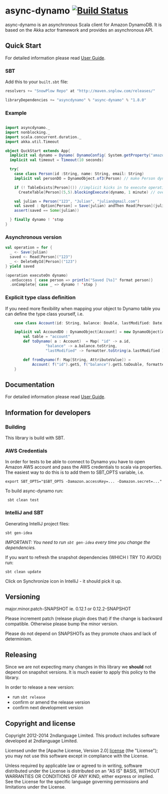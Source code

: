 # async-dynamo [![Build Status](https://travis-ci.org/piotrga/async-dynamo.png)](https://travis-ci.org/piotrga/async-dynamo)

async-dynamo is an asynchronous Scala client for Amazon DynamoDB. It is based on the Akka actor framework and provides an asynchronous API.

## Quick Start

For detailed information please read [User Guide][user_guide].

### SBT

Add this to your `built.sbt` file:

```scala
resolvers += "SnowPlow Repo" at "http://maven.snplow.com/releases/"

libraryDependencies += "asyncdynamo" % "async-dynamo" % "1.8.0"
```

### Example

```scala

import asyncdynamo._
import nonblocking._
import scala.concurrent.duration._
import akka.util.Timeout

object QuckStart extends App{
  implicit val dynamo = Dynamo( DynamoConfig( System.getProperty("amazon.accessKey"), System.getProperty("amazon.secret"), tablePrefix = "devng_", endpointUrl = System.getProperty("dynamo.url", "https://dynamodb.eu-west-1.amazonaws.com") ), connectionCount = 3)
  implicit val timeout = Timeout(10 seconds)

  try{
    case class Person(id :String, name: String, email: String)
    implicit val personDO = DynamoObject.of3(Person) // make Person dynamo-enabled

    if (! TableExists[Person]()) //implicit kicks in to execute operation as blocking
      CreateTable[Person](5,5).blockingExecute(dynamo, 1 minute) // overriding implicit timeout

    val julian = Person("123", "Julian", "julian@gmail.com")
    val saved : Option[Person] = Save(julian) andThen Read[Person](julian.id) // implicit automatically executes and blocks for convenience
    assert(saved == Some(julian))

  } finally dynamo ! 'stop
}
```

### Asynchronous version

```scala
val operation = for {
  _ <- Save(julian)
  saved <- Read[Person]("123")
  _ <- DeleteById[Person]("123")
} yield saved

(operation executeOn dynamo)
  .onSuccess { case person => println("Saved [%s]" format person)}
  .onComplete{ case _ => dynamo ! 'stop }
```

### Explicit type class definition

If you need more flexibility when mapping your object to Dynamo table you can define the type class yourself, i.e.
```scala
    case class Account(id: String, balance: Double, lastModified: Date)

    implicit val AccoundDO : DynamoObject[Account] = new DynamoObject[Account]{
        val table = "account"
        def toDynamo( a : Account)  = Map( "id" -> a.id,
                  "balance" -> a.balance.toString,
                  "lastModified" -> formatter.toString(a.lastModified )

        def fromDynamo(f: Map[String, AttributeValue]) =
            Account( f("id").getS, f("balance").getS.toDouble, formatter.parse(f("lastModified").getS) )
    }
```

## Documentation

For detailed information please read [User Guide][user_guide].

## Information for developers

### Building

This library is build with SBT.

### AWS Credentials

In order for tests to be able to connect to Dynamo you have to open Amazon AWS account and pass the AWS credentials to scala via properties.
The easiest way to do this is to add them to SBT_OPTS variable, i.e.

    export SBT_OPTS="$SBT_OPTS -Damazon.accessKey=... -Damazon.secret=..."

To build async-dynamo run:

     sbt clean test

### IntelliJ and SBT

Generating IntelliJ project files:

    sbt gen-idea

_IMPORTANT: You need to run `sbt gen-idea` every time you change the dependencies._

If you want to refresh the snapshot dependencies (WHICH I TRY TO AVOID) run:

    sbt clean update

Click on Synchronize icon in IntelliJ - it should pick it up.

## Versioning

major.minor.patch-SNAPSHOT
ie.
0.12.1
or
0.12.2-SNAPSHOT

Please increment patch (release plugin does that) if the change is backward compatible.
Otherwise please bump the minor version.

Please do not depend on SNAPSHOTs as they promote chaos and lack of determinism.

## Releasing

Since we are not expecting many changes in this library we **should** not depend on snapshot versions.
It is much easier to apply this policy to the library.

In order to release a new version:
 - run `sbt release`
 - confirm or amend the release version
 - confirm next development version

## Copyright and license

Copyright 2012-2014 2ndlanguage Limited. This product includes software developed at 2ndlanguage Limited.

Licensed under the [Apache License, Version 2.0] [license] (the "License");
you may not use this software except in compliance with the License.

Unless required by applicable law or agreed to in writing, software
distributed under the License is distributed on an "AS IS" BASIS,
WITHOUT WARRANTIES OR CONDITIONS OF ANY KIND, either express or implied.
See the License for the specific language governing permissions and
limitations under the License.

[user_guide]: https://github.com/piotrga/async-dynamo/wiki/User-Guide
[license]: http://www.apache.org/licenses/LICENSE-2.0
